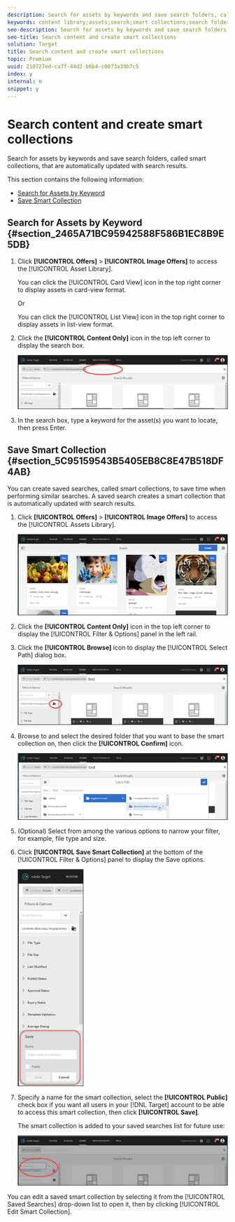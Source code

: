 ```yaml
---
description: Search for assets by keywords and save search folders, called smart collections, that are automatically updated with search results.
keywords: content library;assets;search;smart collections;search folder;filter
seo-description: Search for assets by keywords and save search folders, called smart collections, that are automatically updated with search results.
seo-title: Search content and create smart collections
solution: Target
title: Search content and create smart collections
topic: Premium
uuid: 210727ed-ca7f-44d2-b6b4-c0073a39b7c5
index: y
internal: n
snippet: y
---
```


# Search content and create smart collections

Search for assets by keywords and save search folders, called smart collections, that are automatically updated with search results.

This section contains the following information:

* [Search for Assets by Keyword](../../c-experiences/c-manage-content/c-filter-and-search-content.md#section_2465A71BC95942588F586B1EC8B9E5DB) 
* [Save Smart Collection](../../c-experiences/c-manage-content/c-filter-and-search-content.md#section_5C95159543B5405EB8C8E47B518DF4AB)

## Search for Assets by Keyword {#section_2465A71BC95942588F586B1EC8B9E5DB}

1. Click **[!UICONTROL Offers]** > **[!UICONTROL Image Offers]** to access the [!UICONTROL Asset Library].

   You can click the [!UICONTROL Card View] icon in the top right corner to display assets in card-view format.

   Or

   You can click the [!UICONTROL List View] icon in the top right corner to display assets in list-view format. 

1. Click the **[!UICONTROL Content Only]** icon in the top left corner to display the search box.

   ![](assets/search_assets.png)

1. In the search box, type a keyword for the asset(s) you want to locate, then press Enter.

## Save Smart Collection {#section_5C95159543B5405EB8C8E47B518DF4AB}

You can create saved searches, called smart collections, to save time when performing similar searches. A saved search creates a smart collection that is automatically updated with search results.

1. Click **[!UICONTROL Offers]** > **[!UICONTROL Image Offers]** to access the [!UICONTROL Assets Library].

   ![](assets/content.png)

1. Click the **[!UICONTROL Content Only]** icon in the top left corner to display the [!UICONTROL Filter & Options] panel in the left rail. 
1. Click the **[!UICONTROL Browse]** icon to display the [!UICONTROL Select Path] dialog box.

   ![](assets/browse_folders.png)

1. Browse to and select the desired folder that you want to base the smart collection on, then click the **[!UICONTROL Confirm]** icon.

   ![](assets/browse_folders2.png)

1. (Optional) Select from among the various options to narrow your filter, for example, file type and size. 
1. Click **[!UICONTROL Save Smart Collection]** at the bottom of the [!UICONTROL Filter & Options] panel to display the Save options.

   ![](assets/save_smart_collection_options.png)

1. Specify a name for the smart collection, select the **[!UICONTROL Public]** check box if you want all users in your [!DNL Target] account to be able to access this smart collection, then click **[!UICONTROL Save]**.

   The smart collection is added to your saved searches list for future use:

   ![](assets/saved_smart_collection.png)

You can edit a saved smart collection by selecting it from the [!UICONTROL Saved Searches] drop-down list to open it, then by clicking [!UICONTROL Edit Smart Collection]. 

